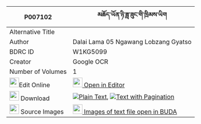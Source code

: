 |P007102|མཆོད་ཡོན་ཉི་ཟླ་ཟུང་གི་ཁྲིམས་ཡིག 
| --- | --- 
|Alternative Title |
|Author| Dalai Lama 05 Ngawang Lobzang Gyatso
|BDRC ID | W1KG5099
|Creator | Google OCR
|Number of Volumes| 1
|<img width="25" src="https://img.icons8.com/color/25/000000/edit-property.png">Edit Online| [<img width="25" src="https://avatars.githubusercontent.com/u/45091458?s=200&v=4"> Open in Editor](http://editor.openpecha.org/P007102)
|<img width="25" src="https://img.icons8.com/fluent/48/000000/download-2.png"/>  Download | [![](https://img.icons8.com/color/20/000000/txt.png)Plain Text](https://github.com/Openpecha/P007102/releases/download/v1/choyon_nyida_zung_gi_trimyik_plain_P007102.zip), [![](https://img.icons8.com/color/20/000000/txt.png)Text with Pagination](https://github.com/Openpecha/P007102/releases/download/v1/choyon_nyida_zung_gi_trimyik_pages_P007102.zip)
|<img width="25" src="https://img.icons8.com/plasticine/100/000000/pictures-folder.png"/>  Source Images | [<img width="25" src="https://library.bdrc.io/icons/BUDA-small.svg"> Images of text file open in BUDA](https://library.bdrc.io/show/bdr:W1KG5099)